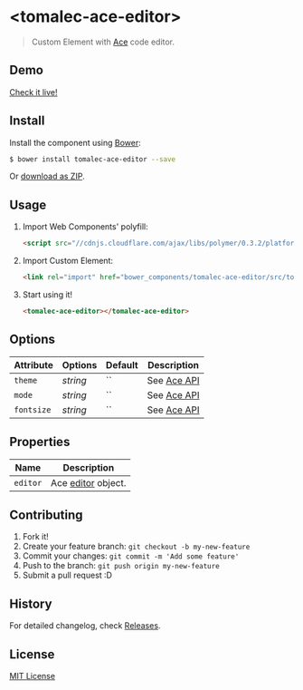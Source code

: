 # &lt;tomalec-ace-editor&gt;

> Custom Element with [Ace](http://ace.c9.io/) code editor.
>

## Demo

[Check it live!](http://tomalec.github.io/tomalec-ace-editor)

## Install

Install the component using [Bower](http://bower.io/):

```sh
$ bower install tomalec-ace-editor --save
```

Or [download as ZIP](https://github.com/tomalec/tomalec-ace-editor/archive/master.zip).

## Usage

1. Import Web Components' polyfill:

    ```html
    <script src="//cdnjs.cloudflare.com/ajax/libs/polymer/0.3.2/platform.js"></script>
    ```

2. Import Custom Element:

    ```html
    <link rel="import" href="bower_components/tomalec-ace-editor/src/tomalec-ace-editor.html">
    ```

3. Start using it!

    ```html
    <tomalec-ace-editor></tomalec-ace-editor>
    ```

## Options

Attribute     | Options     | Default      | Description
---           | ---         | ---          | ---
`theme`        | *string*    | ``        | See [Ace API](http://ace.c9.io/#nav=api)
`mode`         | *string*    | ``        | See [Ace API](http://ace.c9.io/#nav=api)
`fontsize`     | *string*    | ``        | See [Ace API](http://ace.c9.io/#nav=api)

## Properties

Name        |  Description
---           | ---
`editor`   | Ace [editor](http://ace.c9.io/#nav=api&api=editor) object.

## Contributing

1. Fork it!
2. Create your feature branch: `git checkout -b my-new-feature`
3. Commit your changes: `git commit -m 'Add some feature'`
4. Push to the branch: `git push origin my-new-feature`
5. Submit a pull request :D

## History

For detailed changelog, check [Releases](https://github.com/tomalec/tomalec-ace-editor/releases).

## License

[MIT License](http://opensource.org/licenses/MIT)
